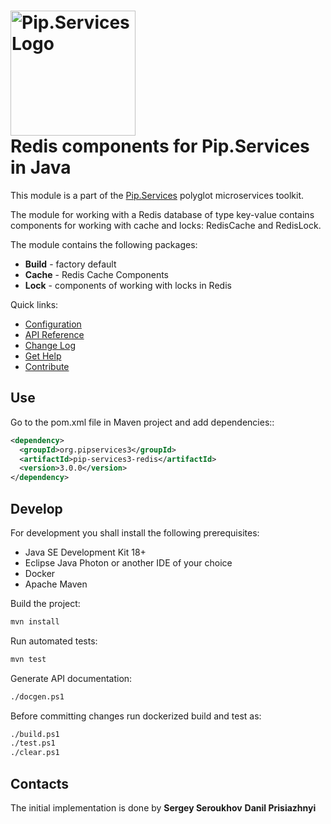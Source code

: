 # <img src="https://uploads-ssl.webflow.com/5ea5d3315186cf5ec60c3ee4/5edf1c94ce4c859f2b188094_logo.svg" alt="Pip.Services Logo" width="200"> <br/> Redis components for Pip.Services in Java

This module is a part of the [Pip.Services](http://pipservices.org) polyglot microservices toolkit.

The module for working with a Redis database of type key-value contains components for working with cache and locks: RedisCache and RedisLock.

The module contains the following packages:

- **Build** - factory default
- **Cache** - Redis Cache Components
- **Lock** - components of working with locks in Redis

<a name="links"></a> Quick links:

* [Configuration](http://docs.pipservices.org/toolkit/getting_started/configurations/)
* [API Reference](https://pip-services3-java.github.io/pip-services3-redis-java/)
* [Change Log](CHANGELOG.md)
* [Get Help](http://docs.pipservices.org/get_help/)
* [Contribute](http://docs.pipservices.org/contribute/)

## Use

Go to the pom.xml file in Maven project and add dependencies::
```xml
<dependency>
  <groupId>org.pipservices3</groupId>
  <artifactId>pip-services3-redis</artifactId>
  <version>3.0.0</version>
</dependency>
```

## Develop

For development you shall install the following prerequisites:
* Java SE Development Kit 18+
* Eclipse Java Photon or another IDE of your choice
* Docker
* Apache Maven

Build the project:
```bash
mvn install
```

Run automated tests:
```bash
mvn test
```

Generate API documentation:
```bash
./docgen.ps1
```

Before committing changes run dockerized build and test as:
```bash
./build.ps1
./test.ps1
./clear.ps1
```

## Contacts

The initial implementation is done by 
**Sergey Seroukhov**
**Danil Prisiazhnyi**
